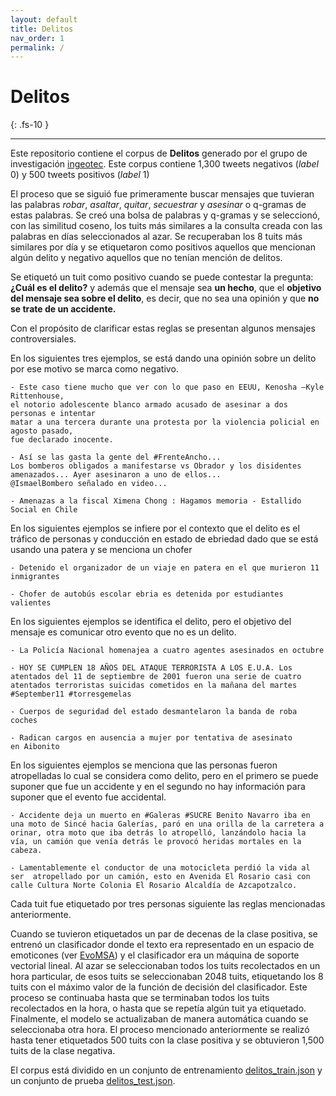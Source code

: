 ```yaml
---
layout: default
title: Delitos
nav_order: 1
permalink: /
---
```


# Delitos
{: .fs-10 }

---

Este repositorio contiene el corpus de **Delitos** generado por el grupo
de investigación [ingeotec](https://github.com/INGEOTEC). 
Este corpus contiene 1,300 tweets negativos (*label* 0) y 500 tweets positivos (*label* 1)

El proceso que se siguió fue primeramente buscar mensajes que tuvieran las palabras 
*robar*, *asaltar*, *quitar*, *secuestrar* y *asesinar* o q-gramas de estas palabras. 
Se creó una bolsa de palabras y q-gramas y se seleccionó, con las similitud coseno, los 
tuits más similares a la consulta creada con las palabras en días seleccionados al azar. 
Se recuperaban los 8 tuits más similares por día y se etiquetaron como positivos aquellos 
que mencionan algún delito y negativo aquellos que no tenían mención de delitos. 

Se etiquetó un tuit como positivo cuando se puede contestar la pregunta:  **¿Cuál es el delito?** y
además que el mensaje sea **un hecho**, que el **objetivo del mensaje sea sobre el delito**, es decir, que no sea una opinión
y que **no se trate de un accidente.**

Con el propósito de clarificar estas reglas se presentan algunos mensajes controversiales. 

En los siguientes tres ejemplos, se está dando una opinión sobre un 
delito por ese motivo se marca como negativo.

    - Este caso tiene mucho que ver con lo que paso en EEUU, Kenosha —Kyle Rittenhouse, 
    el notorio adolescente blanco armado acusado de asesinar a dos personas e intentar 
    matar a una tercera durante una protesta por la violencia policial en agosto pasado, 
    fue declarado inocente.

    - Así se las gasta la gente del #FrenteAncho... 
    Los bomberos obligados a manifestarse vs Obrador y los disidentes amenazados... Ayer asesinaron a uno de ellos...
    @IsmaelBombero señalado en video...

    - Amenazas a la fiscal Ximena Chong : Hagamos memoria - Estallido Social en Chile

En los siguientes ejemplos se infiere por el contexto que el delito es el 
tráfico de personas y conducción en estado de ebriedad dado que se está 
usando una patera y se menciona un chofer

    - Detenido el organizador de un viaje en patera en el que murieron 11 inmigrantes

    - Chofer de autobús escolar ebria es detenida por estudiantes valientes


En los siguientes ejemplos se identifica el delito, pero el objetivo del 
mensaje es comunicar otro evento que no es un delito. 

    - La Policía Nacional homenajea a cuatro agentes asesinados en octubre

    - HOY SE CUMPLEN 18 AÑOS DEL ATAQUE TERRORISTA A LOS E.U.A. Los atentados del 11 de septiembre de 2001 fueron una serie de cuatro atentados terroristas suicidas cometidos en la mañana del martes #September11 #torresgemelas

    - Cuerpos de seguridad del estado desmantelaron la banda de roba coches

    - Radican cargos en ausencia a mujer por tentativa de asesinato en Aibonito


En los siguientes ejemplos se menciona que las personas fueron atropelladas lo cual se considera como delito, pero en el primero se puede suponer que fue un accidente y en el segundo no hay información para suponer que el evento fue accidental.  

    - Accidente deja un muerto en #Galeras #SUCRE Benito Navarro iba en una moto de Sincé hacia Galerías, paró en una orilla de la carretera a orinar, otra moto que iba detrás lo atropelló, lanzándolo hacia la vía, un camión que venía detrás le provocó heridas mortales en la cabeza.

    - Lamentablemente el conductor de una motocicleta perdió la vida al ser  atropellado por un camión, esto en Avenida El Rosario casi con calle Cultura Norte Colonia El Rosario Alcaldía de Azcapotzalco. 

Cada tuit fue etiquetado por tres personas siguiente las reglas mencionadas 
anteriormente.

Cuando se tuvieron etiquetados un par de decenas de la clase positiva, se entrenó un 
clasificador donde el texto era representado en un espacio de emoticones 
(ver [EvoMSA](http://evomsa.readthedocs.io)) y el clasificador era un máquina de soporte 
vectorial lineal. Al azar se seleccionaban todos los tuits recolectados en un hora 
particular, de esos tuits se seleccionaban 2048 tuits, etiquetando los 8 tuits con el 
máximo valor de la función de decisión del clasificador. Este proceso se continuaba hasta 
que se terminaban todos los tuits recolectados en la hora, o hasta que se repetía algún 
tuit ya etiquetado. Finalmente, el modelo se actualizaban de manera automática cuando se 
seleccionaba otra hora. El proceso mencionado anteriormente se realizó hasta tener 
etiquetados 500 tuits con la clase positiva y se obtuvieron 1,500 tuits de la clase 
negativa.

<!--
¿Cuál es el delito?
-->

El corpus está dividido en un conjunto de entrenamiento [delitos_train.json](https://github.com/INGEOTEC/Delitos/blob/main/corpus/delitos_train.json) y un conjunto de
prueba [delitos_test.json](https://github.com/INGEOTEC/Delitos/blob/main/corpus/delitos_train.json).
